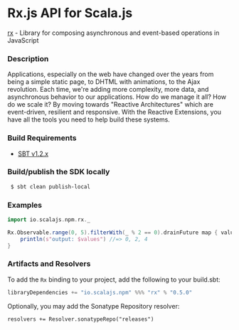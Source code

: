 Rx.js API for Scala.js
================================
[rx](http://reactivex.io/rxjs/) - Library for composing asynchronous and event-based operations in JavaScript

### Description

Applications, especially on the web have changed over the years from being a simple static page, 
to DHTML with animations, to the Ajax revolution. Each time, we're adding more complexity, more data, 
and asynchronous behavior to our applications. How do we manage it all? How do we scale it? By moving 
towards "Reactive Architectures" which are event-driven, resilient and responsive. With the Reactive Extensions, 
you have all the tools you need to help build these systems.

### Build Requirements


* [SBT v1.2.x](http://www.scala-sbt.org/download.html)

### Build/publish the SDK locally

```bash
 $ sbt clean publish-local
```

### Examples

```scala
import io.scalajs.npm.rx._ 

Rx.Observable.range(0, 5).filterWith(_ % 2 == 0).drainFuture map { values =>
    println(s"output: $values") //=> 0, 2, 4
}
```

### Artifacts and Resolvers

To add the `Rx` binding to your project, add the following to your build.sbt:  

```sbt
libraryDependencies += "io.scalajs.npm" %%% "rx" % "0.5.0"
```

Optionally, you may add the Sonatype Repository resolver:

```   
resolvers += Resolver.sonatypeRepo("releases") 
```
